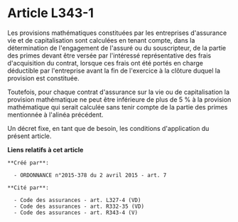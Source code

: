 # Article L343-1

Les provisions mathématiques constituées par les entreprises d'assurance vie et de capitalisation sont calculées en tenant
compte, dans la détermination de l'engagement de l'assuré ou du souscripteur, de la partie des primes devant être versée par
l'intéressé représentative des frais d'acquisition du contrat, lorsque ces frais ont été portés en charge déductible par
l'entreprise avant la fin de l'exercice à la clôture duquel la provision est constituée.

Toutefois, pour chaque contrat d'assurance sur la vie ou de capitalisation la provision mathématique ne peut être inférieure
de plus de 5 % à la provision mathématique qui serait calculée sans tenir compte de la partie des primes mentionnée à
l'alinéa précédent.

Un décret fixe, en tant que de besoin, les conditions d'application du présent article.

**Liens relatifs à cet article**

	**Créé par**:

	  - ORDONNANCE n°2015-378 du 2 avril 2015 - art. 7

	**Cité par**:

	  - Code des assurances - art. L327-4 (VD)
	  - Code des assurances - art. R332-35 (VD)
	  - Code des assurances - art. R343-4 (V)
